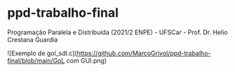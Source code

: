# ppd-trabalho-final
Programação Paralela e Distribuída (2021/2 ENPE) - UFSCar - Prof. Dr. Helio Crestana Guardia 

![Exemplo de gol_sdl.c](https://github.com/MarcoGrivol/ppd-trabalho-final/blob/main/GoL com GUI.png)

